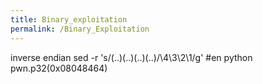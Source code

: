```yaml
---
title: Binary_exploitation
permalink: /Binary_Exploitation
---
```



inverse endian
sed -r 's/(..)(..)(..)(..)/\4\3\2\1/g'
#en python
pwn.p32(0x08048464)
